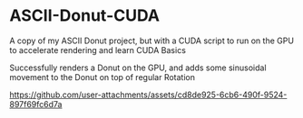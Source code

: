 # ASCII-Donut-CUDA
A copy of my ASCII Donut project, but with a CUDA script to run on the GPU to accelerate rendering and learn CUDA Basics

Successfully renders a Donut on the GPU, and adds some sinusoidal movement to the Donut on top of regular Rotation

https://github.com/user-attachments/assets/cd8de925-6cb6-490f-9524-897f69fc6d7a
